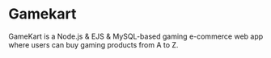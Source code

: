 # Gamekart
GameKart is a Node.js &amp; EJS &amp; MySQL-based gaming e-commerce web app where users can buy gaming products from A to Z.

